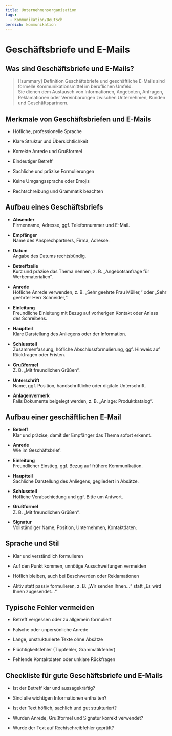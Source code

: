 ```yaml
---
title: Unternehmensorganisation
tags:
  - Kommunikation/Deutsch
bereich: kommunikation
---
```

# Geschäftsbriefe und E-Mails

## Was sind Geschäftsbriefe und E-Mails?

>[!summary] Definition
>Geschäftsbriefe und geschäftliche E-Mails sind formelle Kommunikationsmittel im beruflichen Umfeld.  
Sie dienen dem Austausch von Informationen, Angeboten, Anfragen, Reklamationen oder Vereinbarungen zwischen Unternehmen, Kunden und Geschäftspartnern.

## Merkmale von Geschäftsbriefen und E-Mails

- Höfliche, professionelle Sprache
    
- Klare Struktur und Übersichtlichkeit
    
- Korrekte Anrede und Grußformel
    
- Eindeutiger Betreff
    
- Sachliche und präzise Formulierungen
    
- Keine Umgangssprache oder Emojis
    
- Rechtschreibung und Grammatik beachten
    

## Aufbau eines Geschäftsbriefs

- **Absender**  
    Firmenname, Adresse, ggf. Telefonnummer und E-Mail.
    
- **Empfänger**  
    Name des Ansprechpartners, Firma, Adresse.
    
- **Datum**  
    Angabe des Datums rechtsbündig.
    
- **Betreffzeile**  
    Kurz und präzise das Thema nennen, z. B. „Angebotsanfrage für Werbematerialien“.
    
- **Anrede**  
    Höfliche Anrede verwenden, z. B. „Sehr geehrte Frau Müller,“ oder „Sehr geehrter Herr Schneider,“.
    
- **Einleitung**  
    Freundliche Einleitung mit Bezug auf vorherigen Kontakt oder Anlass des Schreibens.
    
- **Hauptteil**  
    Klare Darstellung des Anliegens oder der Information.
    
- **Schlussteil**  
    Zusammenfassung, höfliche Abschlussformulierung, ggf. Hinweis auf Rückfragen oder Fristen.
    
- **Grußformel**  
    Z. B. „Mit freundlichen Grüßen“.
    
- **Unterschrift**  
    Name, ggf. Position, handschriftliche oder digitale Unterschrift.
    
- **Anlagenvermerk**  
    Falls Dokumente beigelegt werden, z. B. „Anlage: Produktkatalog“.
    

## Aufbau einer geschäftlichen E-Mail

- **Betreff**  
    Klar und präzise, damit der Empfänger das Thema sofort erkennt.
    
- **Anrede**  
    Wie im Geschäftsbrief.
    
- **Einleitung**  
    Freundlicher Einstieg, ggf. Bezug auf frühere Kommunikation.
    
- **Hauptteil**  
    Sachliche Darstellung des Anliegens, gegliedert in Absätze.
    
- **Schlussteil**  
    Höfliche Verabschiedung und ggf. Bitte um Antwort.
    
- **Grußformel**  
    Z. B. „Mit freundlichen Grüßen“.
    
- **Signatur**  
    Vollständiger Name, Position, Unternehmen, Kontaktdaten.
    

## Sprache und Stil

- Klar und verständlich formulieren
    
- Auf den Punkt kommen, unnötige Ausschweifungen vermeiden
    
- Höflich bleiben, auch bei Beschwerden oder Reklamationen
    
- Aktiv statt passiv formulieren, z. B. „Wir senden Ihnen...“ statt „Es wird Ihnen zugesendet...“
    

## Typische Fehler vermeiden

- Betreff vergessen oder zu allgemein formuliert
    
- Falsche oder unpersönliche Anrede
    
- Lange, unstrukturierte Texte ohne Absätze
    
- Flüchtigkeitsfehler (Tippfehler, Grammatikfehler)
    
- Fehlende Kontaktdaten oder unklare Rückfragen
    

## Checkliste für gute Geschäftsbriefe und E-Mails

- Ist der Betreff klar und aussagekräftig?
    
- Sind alle wichtigen Informationen enthalten?
    
- Ist der Text höflich, sachlich und gut strukturiert?
    
- Wurden Anrede, Grußformel und Signatur korrekt verwendet?
    
- Wurde der Text auf Rechtschreibfehler geprüft?
    
